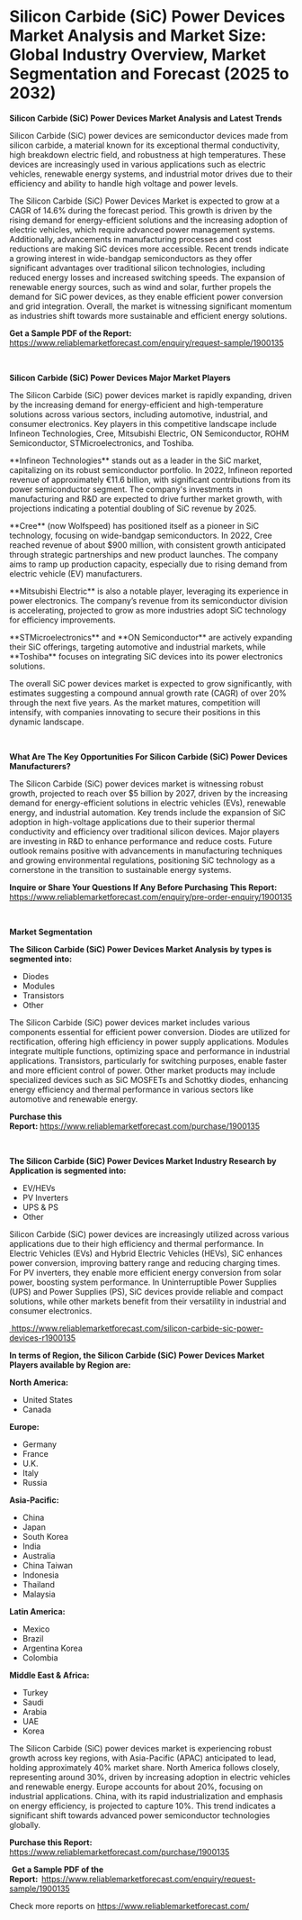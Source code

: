 <p><h1>Silicon Carbide (SiC) Power Devices Market Analysis and Market Size: Global Industry Overview, Market Segmentation and Forecast (2025 to 2032)</h1></p><p><strong>Silicon Carbide (SiC) Power Devices Market Analysis and Latest Trends</strong></p>
<p><p>Silicon Carbide (SiC) power devices are semiconductor devices made from silicon carbide, a material known for its exceptional thermal conductivity, high breakdown electric field, and robustness at high temperatures. These devices are increasingly used in various applications such as electric vehicles, renewable energy systems, and industrial motor drives due to their efficiency and ability to handle high voltage and power levels. </p><p>The Silicon Carbide (SiC) Power Devices Market is expected to grow at a CAGR of 14.6% during the forecast period. This growth is driven by the rising demand for energy-efficient solutions and the increasing adoption of electric vehicles, which require advanced power management systems. Additionally, advancements in manufacturing processes and cost reductions are making SiC devices more accessible. Recent trends indicate a growing interest in wide-bandgap semiconductors as they offer significant advantages over traditional silicon technologies, including reduced energy losses and increased switching speeds. The expansion of renewable energy sources, such as wind and solar, further propels the demand for SiC power devices, as they enable efficient power conversion and grid integration. Overall, the market is witnessing significant momentum as industries shift towards more sustainable and efficient energy solutions.</p></p>
<p><strong>Get a Sample PDF of the Report:&nbsp;</strong> <a href="https://www.reliablemarketforecast.com/enquiry/request-sample/1900135?utm_campaign=2811&utm_medium=2&utm_source=Github&utm_content=ia&utm_term=01032025&utm_id=silicon-carbide-sic-power-devices">https://www.reliablemarketforecast.com/enquiry/request-sample/1900135</a></p>
<p>&nbsp;</p>
<p><strong>Silicon Carbide (SiC) Power Devices Major Market Players</strong></p>
<p><p>The Silicon Carbide (SiC) power devices market is rapidly expanding, driven by the increasing demand for energy-efficient and high-temperature solutions across various sectors, including automotive, industrial, and consumer electronics. Key players in this competitive landscape include Infineon Technologies, Cree, Mitsubishi Electric, ON Semiconductor, ROHM Semiconductor, STMicroelectronics, and Toshiba.</p><p>**Infineon Technologies** stands out as a leader in the SiC market, capitalizing on its robust semiconductor portfolio. In 2022, Infineon reported revenue of approximately €11.6 billion, with significant contributions from its power semiconductor segment. The company's investments in manufacturing and R&D are expected to drive further market growth, with projections indicating a potential doubling of SiC revenue by 2025.</p><p>**Cree** (now Wolfspeed) has positioned itself as a pioneer in SiC technology, focusing on wide-bandgap semiconductors. In 2022, Cree reached revenue of about $900 million, with consistent growth anticipated through strategic partnerships and new product launches. The company aims to ramp up production capacity, especially due to rising demand from electric vehicle (EV) manufacturers.</p><p>**Mitsubishi Electric** is also a notable player, leveraging its experience in power electronics. The company’s revenue from its semiconductor division is accelerating, projected to grow as more industries adopt SiC technology for efficiency improvements.</p><p>**STMicroelectronics** and **ON Semiconductor** are actively expanding their SiC offerings, targeting automotive and industrial markets, while **Toshiba** focuses on integrating SiC devices into its power electronics solutions.</p><p>The overall SiC power devices market is expected to grow significantly, with estimates suggesting a compound annual growth rate (CAGR) of over 20% through the next five years. As the market matures, competition will intensify, with companies innovating to secure their positions in this dynamic landscape.</p></p>
<p>&nbsp;</p>
<p><strong>What Are The Key Opportunities For Silicon Carbide (SiC) Power Devices Manufacturers?</strong></p>
<p><p>The Silicon Carbide (SiC) power devices market is witnessing robust growth, projected to reach over $5 billion by 2027, driven by the increasing demand for energy-efficient solutions in electric vehicles (EVs), renewable energy, and industrial automation. Key trends include the expansion of SiC adoption in high-voltage applications due to their superior thermal conductivity and efficiency over traditional silicon devices. Major players are investing in R&D to enhance performance and reduce costs. Future outlook remains positive with advancements in manufacturing techniques and growing environmental regulations, positioning SiC technology as a cornerstone in the transition to sustainable energy systems.</p></p>
<p><strong>Inquire or Share Your Questions If Any Before Purchasing This Report:</strong> <a href="https://www.reliablemarketforecast.com/enquiry/pre-order-enquiry/1900135?utm_campaign=2811&utm_medium=2&utm_source=Github&utm_content=ia&utm_term=01032025&utm_id=silicon-carbide-sic-power-devices">https://www.reliablemarketforecast.com/enquiry/pre-order-enquiry/1900135</a></p>
<p>&nbsp;</p>
<p><strong>Market Segmentation</strong></p>
<p><strong>The Silicon Carbide (SiC) Power Devices Market Analysis by types is segmented into:</strong></p>
<p><ul><li>Diodes</li><li>Modules</li><li>Transistors</li><li>Other</li></ul></p>
<p><p>The Silicon Carbide (SiC) power devices market includes various components essential for efficient power conversion. Diodes are utilized for rectification, offering high efficiency in power supply applications. Modules integrate multiple functions, optimizing space and performance in industrial applications. Transistors, particularly for switching purposes, enable faster and more efficient control of power. Other market products may include specialized devices such as SiC MOSFETs and Schottky diodes, enhancing energy efficiency and thermal performance in various sectors like automotive and renewable energy.</p></p>
<p><strong>Purchase this Report:&nbsp;</strong><a href="https://www.reliablemarketforecast.com/purchase/1900135?utm_campaign=2811&utm_medium=2&utm_source=Github&utm_content=ia&utm_term=01032025&utm_id=silicon-carbide-sic-power-devices">https://www.reliablemarketforecast.com/purchase/1900135</a></p>
<p>&nbsp;</p>
<p><strong>The Silicon Carbide (SiC) Power Devices Market Industry Research by Application is segmented into:</strong></p>
<p><ul><li>EV/HEVs</li><li>PV Inverters</li><li>UPS & PS</li><li>Other</li></ul></p>
<p><p>Silicon Carbide (SiC) power devices are increasingly utilized across various applications due to their high efficiency and thermal performance. In Electric Vehicles (EVs) and Hybrid Electric Vehicles (HEVs), SiC enhances power conversion, improving battery range and reducing charging times. For PV inverters, they enable more efficient energy conversion from solar power, boosting system performance. In Uninterruptible Power Supplies (UPS) and Power Supplies (PS), SiC devices provide reliable and compact solutions, while other markets benefit from their versatility in industrial and consumer electronics.</p></p>
<p><a href="https://www.reliablemarketforecast.com/silicon-carbide-sic-power-devices-r1900135?utm_campaign=2811&utm_medium=2&utm_source=Github&utm_content=ia&utm_term=01032025&utm_id=silicon-carbide-sic-power-devices">&nbsp;https://www.reliablemarketforecast.com/silicon-carbide-sic-power-devices-r1900135</a></p>
<p><strong>In terms of Region, the Silicon Carbide (SiC) Power Devices Market Players available by Region are:</strong></p>
<p>
    <p> <strong> North America: </strong>
        <ul>
            <li>United States</li>
            <li>Canada</li>
        </ul>
        </p> 
    <p> <strong> Europe: </strong>
        <ul>
            <li>Germany</li>
            <li>France</li>
            <li>U.K.</li>
            <li>Italy</li>
            <li>Russia</li>
        </ul>
        </p> 
    <p> <strong> Asia-Pacific: </strong>
        <ul>
            <li>China</li>
            <li>Japan</li>
            <li>South Korea</li>
            <li>India</li>
            <li>Australia</li>
            <li>China Taiwan</li>
            <li>Indonesia</li>
            <li>Thailand</li>
            <li>Malaysia</li>
        </ul>
        </p> 
    <p> <strong> Latin America: </strong>
        <ul>
            <li>Mexico</li>
            <li>Brazil</li>
            <li>Argentina Korea</li>
            <li>Colombia</li>
        </ul>
        </p> 
    <p> <strong> Middle East & Africa: </strong>
        <ul>
            <li>Turkey</li>
            <li>Saudi</li>
            <li>Arabia</li>
            <li>UAE</li>
            <li>Korea</li>
        </ul>
    </p>
    </p>
<p><p>The Silicon Carbide (SiC) power devices market is experiencing robust growth across key regions, with Asia-Pacific (APAC) anticipated to lead, holding approximately 40% market share. North America follows closely, representing around 30%, driven by increasing adoption in electric vehicles and renewable energy. Europe accounts for about 20%, focusing on industrial applications. China, with its rapid industrialization and emphasis on energy efficiency, is projected to capture 10%. This trend indicates a significant shift towards advanced power semiconductor technologies globally.</p></p>
<p><strong>Purchase this Report: </strong><a href="https://www.reliablemarketforecast.com/purchase/1900135?utm_campaign=2811&utm_medium=2&utm_source=Github&utm_content=ia&utm_term=01032025&utm_id=silicon-carbide-sic-power-devices">https://www.reliablemarketforecast.com/purchase/1900135</a></p>
<p>&nbsp;<strong>Get a Sample PDF of the Report:&nbsp;&nbsp;</strong><a href="https://www.reliablemarketforecast.com/enquiry/request-sample/1900135?utm_campaign=2811&utm_medium=2&utm_source=Github&utm_content=ia&utm_term=01032025&utm_id=silicon-carbide-sic-power-devices">https://www.reliablemarketforecast.com/enquiry/request-sample/1900135</a></p>
<p><strong></strong></p>
<p>Check more reports on <a href="https://www.reliablemarketforecast.com/?utm_campaign=2811&utm_medium=2&utm_source=Github&utm_content=ia&utm_term=01032025&utm_id=silicon-carbide-sic-power-devices">https://www.reliablemarketforecast.com/</a></p>
